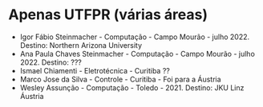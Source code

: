 # Apenas UTFPR (várias áreas)

- Igor Fábio Steinmacher - Computação - Campo Mourão - julho 2022. Destino: Northern Arizona University
- Ana Paula Chaves Steinmacher - Computação - Campo Mourão -  julho 2022. Destino: ???
- Ismael Chiamenti - Eletrotécnica - Curitiba ??
- Marco Jose da Silva - Controle - Curitiba - Foi para a Áustria
- Wesley Assunção - Computação - Toledo - 2021. Destino: JKU Linz Áustria 
